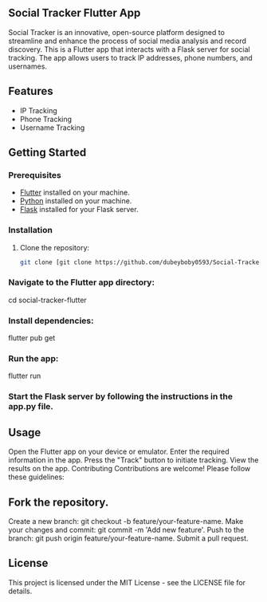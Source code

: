 ## Social Tracker Flutter App
Social Tracker is an innovative, open-source platform designed to streamline and enhance the process of social media analysis and record discovery.
This is a Flutter app that interacts with a Flask server for social tracking. The app allows users to track IP addresses, phone numbers, and usernames.

## Features

- IP Tracking
- Phone Tracking
- Username Tracking

## Getting Started

### Prerequisites

- [Flutter](https://flutter.dev/) installed on your machine.
- [Python](https://www.python.org/) installed on your machine.
- [Flask](https://flask.palletsprojects.com/en/2.0.x/) installed for your Flask server.

### Installation

1. Clone the repository:

   ```bash
   git clone [git clone https://github.com/dubeyboby0593/Social-Tracker.git]

   ```
### Navigate to the Flutter app directory:
cd social-tracker-flutter

### Install dependencies:
flutter pub get

### Run the app:
flutter run

### Start the Flask server by following the instructions in the app.py file.

## Usage
Open the Flutter app on your device or emulator.
Enter the required information in the app.
Press the "Track" button to initiate tracking.
View the results on the app.
Contributing
Contributions are welcome! Please follow these guidelines:

## Fork the repository.
Create a new branch: git checkout -b feature/your-feature-name.
Make your changes and commit: git commit -m 'Add new feature'.
Push to the branch: git push origin feature/your-feature-name.
Submit a pull request.

## License
This project is licensed under the MIT License - see the LICENSE file for details.
